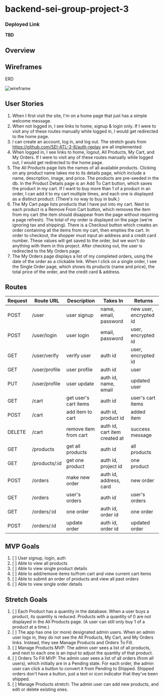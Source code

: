 # backend-sei-group-project-3
### Deployed Link
**TBD**

## Overview

## Wireframes

ERD

![wireframe](https://i.imgur.com/HBQ4K3O.png)

## User Stories
1. When I first visit the site, I'm on a home page that just has a simple welcome message.
1. When not logged in, I see links to home, signup & login only. If I were to visit any of these routes manually while logged in, I would get redirected to the home page.
1. I can create an account, log in, and log out. The stretch goals from https://github.com/SEI-ATL-3-8/auth-replay are all implemented.
1. When logged in, I see links to home, logout, All Products, My Cart, and My Orders. If I were to visit any of these routes manually while logged out, I would get redirected to the home page.
1. The All Products page lists the names of all available products. Clicking on any product name takes me to its details page, which include a name, description, image, and price. The products are pre-seeded in the db. In the Product Details page is an Add To Cart button, which saves the product in my cart. If I want to buy more than 1 of a product in an order, I can add it to my cart multiple times, and each one is displayed as a distinct product. (There's no way to buy in bulk.)
1. The My Cart page lists products that I have put into my cart. Next to each product is a Remove From Cart button, which removes the item from my cart (the item should disappear from the page without requiring a page refresh). The total of my order is displayed on the page (we're ignoring tax and shipping). There is a Checkout button which creates an order containing all the items from my cart, then empties the cart. In order to checkout, the shopper must input an address and a credit card number. These values will get saved to the order, but we won't do anything with them in this project. After checking out, the user is redirected to the My Orders page.
1. The My Orders page displays a list of my completed orders, using the date of the order as a clickable link. When I click on a single order, I see the Single Order page, which shows its products (name and price), the total price of the order, and the credit card & address.

## Routes
| Request   | Route URL  | Description  | Takes In  | Returns
| --------- | --------- | ------------- | ---------- | --------- |
|   POST    | /user    | user signup   | name, email, password | new user, encrypted id
|   POST    | /user/login | user login | email, password | user, encrypted id
|   GET     | /user/verify | verify user | auth id | user, encrypted id
|   GET     | /user/profile | user profile | auth id | user
|   PUT     | /user/profile | user update | auth id, name, email | updated user
|   GET     | /cart | get user's cart items | auth id | user's cart items
|   POST     | /cart | add item to cart | auth id, product id | added item
|   DELETE     | /cart | remove item from cart | auth id, cart item created at | success message
|   GET     | /products | get all products | auth id | all products
|   GET     | /products/:id | get one product | auth id, project id | one product
|   POST     | /orders | make new order | auth id, address, card | new order
|   GET     | /orders | user's orders | auth id | user's orders
|   GET     | /orders/:id | one order | auth id, order id | one order
|   POST     | /orders/:id | update order | auth id, order id | updated order
    
## MVP Goals
1. [ ] User signup, login, auth
1. [ ] Able to view all products
1. [ ] Able to view single product details
1. [ ] Able to add/remove items to/from cart and view current cart items
1. [ ] Able to submit an order of products and view all past orders
1. [ ] Able to view single order details

## Stretch Goals
1. [ ] Each Product has a quantity in the database. When a user buys a product, its quantity is reduced. Products with a quantity of 0 are not displayed in the All Products page. (A user can still only buy 1 of a product at a time.)
1. [ ] The app has one (or more) designated admin users. When an admin user logs in, they do not see the All Products, My Cart, and My Orders links. Instead, they see Manage Products and Orders To Fill.
1. [ ] Manage Products MVP: The admin user sees a list of all products, and next to each one is an input to adjust the quantity of that product.
1. [ ] Orders To Fill MVP: The admin user sees a list of all orders (from all users), which initially are in a Pending state. For each order, the admin user can click a button to convert it from Pending to Shipped. Shipped orders don't have a button, just a text or icon indicator that they've been shipped.
1. [ ] Manage Products stretch: The admin user can add new products, and edit or delete existing ones.

